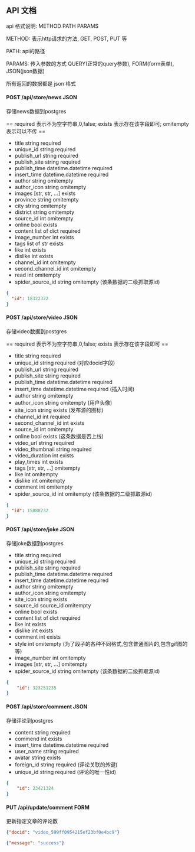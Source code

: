 ## API 文档

api 格式说明: METHOD PATH PARAMS

METHOD: 表示http请求的方法, GET, POST, PUT 等

PATH: api的路径

PARAMS: 传入参数的方式 QUERY(正常的query参数), FORM(form表单), JSON(json数据)

所有返回的数据都是 json 格式

#### POST /api/store/news	JSON

存储news数据到postgres

== required 表示不为空字符串,0,false; exists 表示存在该字段即可; omitempty 表示可以不传 ==
- title string required
- unique_id string required
- publish_url string required
- publish_site string required
- publish_time datetime.datetime required
- insert_time datetime.datetime required
- author string omitempty
- author_icon string omitempty
- images \[str, str, ...\] exists
- province string omitempty
- city string omitempty
- district string omitempty
- source_id int omitempty
- online bool exists
- content list of dict required
- image_number int exists
- tags list of str exists
- like int exists
- dislike int exists
- channel_id int omitempty
- second_channel_id int omitempty
- read int omitempty
- spider_source_id string omitempty (该条数据的二级抓取源id)

```json
{
  "id": 18322322
}
```

#### POST /api/store/video	JSON

存储video数据到postgres

== required 表示不为空字符串,0,false; exists 表示存在该字段即可 ==
- title string required
- unique_id string required (对应docid字段)
- publish_url string required
- publish_site string required
- publish_time datetime.datetime required
- insert_time datetime.datetime required (插入时间)
- author string omitempty
- author_icon string omitempty (用户头像)
- site_icon string exists (发布源的图标)
- channel_id int required
- second_channel_id int exists
- source_id int omitempty
- online bool exists (这条数据是否上线)
- video_url string required
- video_thumbnail string required
- video_duration int exists
- play_times int exists
- tags \[str, str, ...\] omitempty
- like int omitempty
- dislike int omitempty
- comment int omitempty
- spider_source_id int omitempty (该条数据的二级抓取源id)

```json
{
  "id": 15888232
}
```

#### POST /api/store/joke	JSON

存储joke数据到postgres

- title string required
- unique_id string required
- publish_site string required
- publish_time datetime.datetime required
- insert_time datetime.datetime required
- author string omitempty
- author_icon string omitempty
- site_icon string exists
- source_id source_id omitempty
- online bool exists
- content list of dict required
- like int exists
- dislike int exists
- comment int exists
- style int omitempty (为了段子的各种不同格式,包含普通图片的,包含gif图的等)
- image_number int omitempty
- images \[str, str, ...\] omitempty
- spider_source_id string omitempty (该条数据的二级抓取源id)

```json
{
	"id": 323251235
}
```

#### POST /api/store/comment	JSON

存储评论到postgres

- content string required
- commend int exists
- insert_time datetime.datetime required
- user_name string required
- avatar string exists
- foreign_id string required (评论关联的外键)
- unique_id string required (评论的唯一性id)

```json
{
	"id": 23421324
}
```

#### PUT /api/update/comment    FORM

更新指定文章的评论数

```json
{"docid": "video_599ff0954215ef23bf0e4bc9"}
```

```json
{"message": "success"}
```
